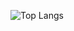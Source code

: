 <!---- 👋 Hi, I’m @khaleelhussaini
- 👀 I’m interested in Front End Development
- 🌱 I’m currently learning NodeJS
- 💞️ I’m looking to collaborate on ...
- 📫 How to reach me ...

<!---
khaleelhussaini/khaleelhussaini is a ✨ special ✨ repository because its `README.md` (this file) appears on your GitHub profile.
You can click the Preview link to take a look at your changes.
--->
![Top Langs](https://github-readme-stats.vercel.app/api/top-langs/?username=khaleelhussaini&layout=compact)
